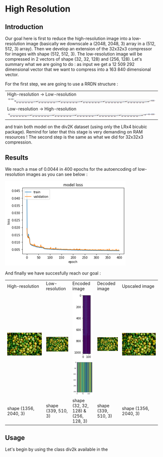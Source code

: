 # High Resolution

## Introduction

Our goal here is first to reduce the high-resolution image into a low-resolution image (basically we downscale a (2048, 2048, 3) array in a (512, 512, 3) array). Then we develop
an extension of the 32x32x3 compressor for images with shape (512, 512, 3). The low-resolution image will be compressed in 2 vectors of shape (32, 32, 128) and (256, 128). Let's 
summary what we are going to do : as input we get a 12 509 292 dimensional vector that we want to compress into a 163 840 dimensional vector. 

For the first step, we are going to use a RRDN structure :

<table>
  <tr>
    <td>High-resolution -> Low-resolution</td>
  </tr>
  <tr>
    <td><img src="images/HR-_LR.png"></td>
  </tr>
  <tr>
    <td>Low-resolution -> High-resolution</td>
  </tr>
  <tr>
    <td><img src="images/LR-_HR.png"></td>
  </tr>
</table>

and train both model on the div2K dataset (using only the LRx4 bicubic package). Remind for later that this stage is very demanding on RAM resources ! The second step is the same as what we did for 32x32x3 compression.

## Results

We reach a mse of 0.0044 in 400 epochs for the autoencoding of low-resolution images as you can see below :

<img src="images/training.png">

And finally we have succesfully reach our goal :

<table>
  <tr>
    <td>High-resolution</td>
    <td>Low-resolution</td>
    <td>Encoded image</td>
    <td>Decoded image</td>
    <td>Upscaled image</td>
  </tr>
  <tr>
    <td><img src="images/test_HR.png"></td>
    <td><img src="images/test_LR.png"></td>
    <td><img src="images/test_encoded_1.png"> <img src="images/test_encoded_2.png"></td>
    <td><img src="images/test_decoded.png"></td>
    <td><img src="images/test_HR_end.png"></td>
  </tr>
  <tr>
    <td>shape (1356, 2040, 3)</td>
    <td>shape (339, 510, 3)</td>
    <td>shape (32, 32, 128) & (256, 128, 3)</td>
    <td>shape (339, 510, 3)</td>
    <td>shape (1356, 2040, 3)</td>
  </tr>
</table>

## Usage

Let's begin by using the class div2k available in the 
